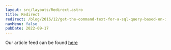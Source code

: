 ```yaml
---
layout: src/layouts/Redirect.astro
title: Redirect
redirect: /blog/2016/12/get-the-command-text-for-a-sql-query-based-on-its-spid/
navMenu: false
pubDate: 2022-09-17
---
```

<div>
Our article feed can be found <a href="/blog/2016/12/get-the-command-text-for-a-sql-query-based-on-its-spid/">here</a>
</div>
